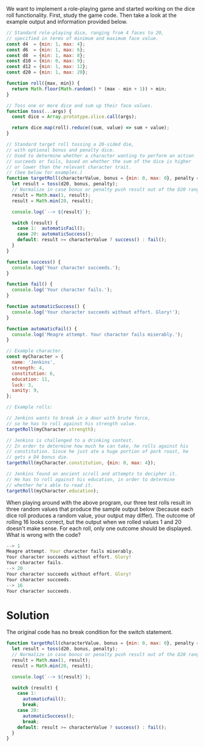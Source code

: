 We want to implement a role-playing game and started working on the dice roll functionality. First, study the game code. Then take a look at the example output and information provided below.

```js
// Standard role-playing dice, ranging from 4 faces to 20,
// specified in terms of minimum and maximum face value.
const d4  = {min: 1, max: 4};
const d6  = {min: 1, max: 6};
const d8  = {min: 1, max: 8};
const d10 = {min: 0, max: 9};
const d12 = {min: 1, max: 12};
const d20 = {min: 1, max: 20};

function roll({max, min}) {
  return Math.floor(Math.random() * (max - min + 1)) + min;
}

// Toss one or more dice and sum up their face values.
function toss(...args) {
  const dice = Array.prototype.slice.call(args);

  return dice.map(roll).reduce((sum, value) => sum + value);
}

// Standard target roll tossing a 20-sided die,
// with optional bonus and penalty dice.
// Used to determine whether a character wanting to perform an action
// succeeds or fails, based on whether the sum of the dice is higher
// or lower than the relevant character trait.
// (See below for examples.)
function targetRoll(characterValue, bonus = {min: 0, max: 0}, penalty = {min: 0, max: 0}) {
  let result = toss(d20, bonus, penalty);
  // Normalize in case bonus or penalty push result out of the D20 range.
  result = Math.max(1, result);
  result = Math.min(20, result);

  console.log(`--> ${result}`);

  switch (result) {
    case 1:  automaticFail();
    case 20: automaticSuccess();
    default: result >= characterValue ? success() : fail();
  }
}

function success() {
  console.log('Your character succeeds.');
}

function fail() {
  console.log('Your character fails.');
}

function automaticSuccess() {
  console.log('Your character succeeds without effort. Glory!');
}

function automaticFail() {
  console.log('Meagre attempt. Your character fails miserably.');
}

// Example character.
const myCharacter = {
  name: 'Jenkins',
  strength: 4,
  constitution: 6,
  education: 11,
  luck: 3,
  sanity: 9,
};

// Example rolls:

// Jenkins wants to break in a door with brute force,
// so he has to roll against his strength value.
targetRoll(myCharacter.strength);

// Jenkins is challenged to a drinking contest.
// In order to determine how much he can take, he rolls against his
// constitution. Since he just ate a huge portion of pork roast, he
// gets a D4 bonus die.
targetRoll(myCharacter.constitution, {min: 0, max: 4});

// Jenkins found an ancient scroll and attempts to decipher it.
// He has to roll against his education, in order to determine
// whether he's able to read it.
targetRoll(myCharacter.education);
```
When playing around with the above program, our three test rolls result in three random values that produce the sample output below (because each dice roll produces a random value, your output may differ). The outcome of rolling 16 looks correct, but the output when we rolled values 1 and 20 doesn't make sense. For each roll, only one outcome should be displayed. What is wrong with the code?
```js
--> 1
Meagre attempt. Your character fails miserably.
Your character succeeds without effort. Glory!
Your character fails.
--> 20
Your character succeeds without effort. Glory!
Your character succeeds.
--> 16
Your character succeeds.
```

# Solution
The original code has no break condition for the switch statement.

```js
function targetRoll(characterValue, bonus = {min: 0, max: 0}, penalty = {min: 0, max: 0}) {
  let result = toss(d20, bonus, penalty);
  // Normalize in case bonus or penalty push result out of the D20 range.
  result = Math.max(1, result);
  result = Math.min(20, result);

  console.log(`--> ${result}`);

  switch (result) {
    case 1:  
      automaticFail();
      break;
    case 20: 
      automaticSuccess();
      break;
    default: result >= characterValue ? success() : fail();
  }
}
```